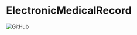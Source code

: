 # ElectronicMedicalRecord

![GitHub](https://img.shields.io/github/actions/workflow/status/misterpalmer/electronicmedicalrecord/unit-tests.yml?branch=main&style=flat-square)


